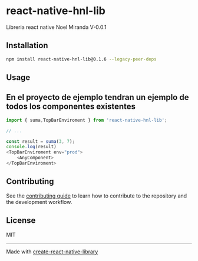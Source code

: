 # react-native-hnl-lib

Libreria react native Noel Miranda V-0.0.1

## Installation

```sh
npm install react-native-hnl-lib@0.1.6 --legacy-peer-deps
```

## Usage

## En el proyecto de ejemplo tendran un ejemplo de todos los componentes existentes

```js
import { suma,TopBarEnviroment } from 'react-native-hnl-lib';

// ...

const result = suma(3, 7);
console.log(result)
<TopBarEnviroment env="prod">
    <AnyComponent>
</TopBarEnviroment>
```

## Contributing

See the [contributing guide](CONTRIBUTING.md) to learn how to contribute to the repository and the development workflow.

## License

MIT

---

Made with [create-react-native-library](https://github.com/callstack/react-native-builder-bob)
